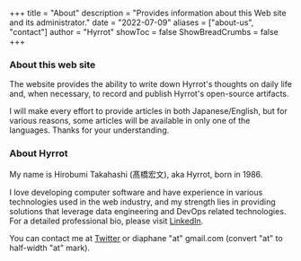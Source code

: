+++
title = "About"
description = "Provides information about this Web site and its administrator."
date = "2022-07-09"
aliases = ["about-us", "contact"]
author = "Hyrrot"
showToc = false
ShowBreadCrumbs = false
+++

### About this web site

The website provides the ability to write down Hyrrot's thoughts on daily life and, when necessary, to record and publish Hyrrot's open-source artifacts.

I will make every effort to provide articles in both Japanese/English, but for various reasons, some articles will be available in only one of the languages. Thanks for your understanding.

### About Hyrrot

My name is Hirobumi Takahashi (髙橋宏文), aka Hyrrot, born in 1986.

I love developing computer software and have experience in various technologies used in the web industry, and my strength lies in providing solutions that leverage data engineering and DevOps related technologies. For a detailed professional bio, please visit [LinkedIn](https://www.linkedin.com/in/hirobumi-takahashi-7ba45538/).

You can contact me at [Twitter](https://www.twitter.com/hyrrot/) or diaphane "at" gmail.com (convert "at" to half-width "at" mark).